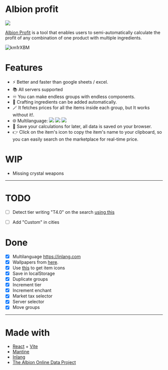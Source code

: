 # Albion profit

![](https://img.shields.io/badge/up--npm-%20?style=flat&logo=rocket&logoColor=rgb(56%2C%20167%2C%20205)&label=updated%20with&color=rgb(74%2C%20100%2C%20206)&link=https%3A%2F%2Fgithub.com%2FIcaruk%2Fup-npm)

[Albion Profit](https://icaruk.github.io/albion-profit/) is a tool that enables users to semi-automatically calculate the profit of any combination of one product with multiple ingredients. 

![km1rXBM](https://github.com/Icaruk/albion-profit/assets/10779469/db0d4cbf-a43a-479f-9168-d749b00369ad)

# Features

- ⚡ Better and faster than google sheets / excel.
- 📚 All servers supported
- ♾️ You can make endless groups with endless components.
- 🔨 Crafting ingredients can be added automatically.
- 🪄 It fetches prices for all the items inside each group, but It works without it!.
- 🌐 Multilanguage: ![](https://flagsapi.com/GB/flat/16.png) ![](https://flagsapi.com/ES/flat/16.png) ![](https://flagsapi.com/FR/flat/16.png)
- 💾 Save your calculations for later, all data is saved on your browser.
- 👉 Click on the item's icon to copy the item's name to your clipboard, so you can easily search on the marketplace for real-time price.

# WIP

- Missing crystal weapons

---

# TODO

- [ ] Detect tier writing "T4.0" on the search [using this](https://mantine.dev/core/select/#options-filtering)
- [ ] Add "Custom" in cities


# Done

- [x] Multilanguage https://inlang.com
- [x] Wallpapers from [here](https://albiononline.com/wallpapers).
- [x] Use [this](https://render.albiononline.com/v1/item/T6_2H_AXE_AVALON@3?quality=5) to get item icons
- [x] Save in localStorage
- [x] Duplicate groups
- [x] Increment tier
- [x] Increment enchant
- [x] Market tax selector
- [x] Server selector
- [x] Move groups

---

# Made with

- [React](https://react.dev) + [Vite](https://vitejs.dev)
- [Mantine](https://mantine.dev)
- [Inlang](https://inlang.com)
- [The Albion Online Data Project](https://www.albion-online-data.com)
